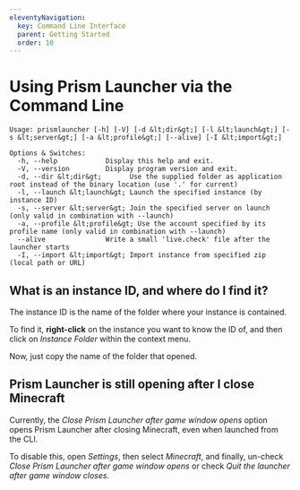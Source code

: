 ```yaml
---
eleventyNavigation:
  key: Command Line Interface
  parent: Getting Started
  order: 10
---
```


# Using Prism Launcher via the Command Line

```text
Usage: prismlauncher [-h] [-V] [-d &lt;dir&gt;] [-l &lt;launch&gt;] [-s &lt;server&gt;] [-a &lt;profile&gt;] [--alive] [-I &lt;import&gt;]

Options & Switches:
  -h, --help            Display this help and exit.
  -V, --version         Display program version and exit.
  -d, --dir &lt;dir&gt;       Use the supplied folder as application root instead of the binary location (use '.' for current)
  -l, --launch &lt;launch&gt; Launch the specified instance (by instance ID)
  -s, --server &lt;server&gt; Join the specified server on launch (only valid in combination with --launch)
  -a, --profile &lt;profile&gt; Use the account specified by its profile name (only valid in combination with --launch)
  --alive               Write a small 'live.check' file after the launcher starts
  -I, --import &lt;import&gt; Import instance from specified zip (local path or URL)
```

## What is an instance ID, and where do I find it?

The instance ID is the name of the folder where your instance is contained.

To find it, **right-click** on the instance you want to know the ID of, and then click on *Instance Folder* within the context menu.

Now, just copy the name of the folder that opened.

## Prism Launcher is still opening after I close Minecraft

Currently, the *Close Prism Launcher after game window opens* option opens Prism Launcher after closing Minecraft, even when launched from the CLI.

To disable this, open *Settings*, then select *Minecraft*, and finally, un-check *Close Prism Launcher after game window opens* or check *Quit the launcher after game window closes*.

